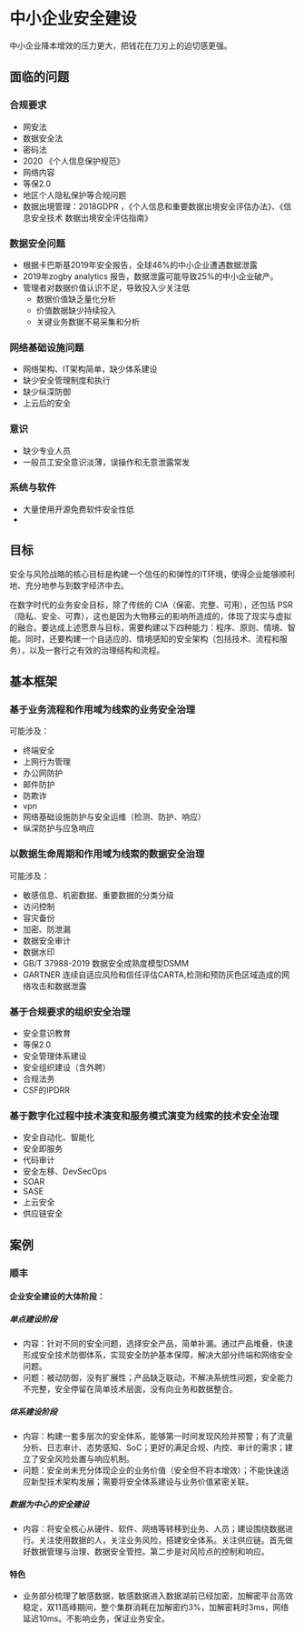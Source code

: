 # 中小企业安全建设

中小企业降本增效的压力更大，把钱花在刀刃上的迫切感更强。

## 面临的问题



### 合规要求
- 网安法
- 数据安全法
- 密码法
- 2020 《个人信息保护规范》
- 网络内容
- 等保2.0
- 地区个人隐私保护等合规问题
- 数据出境管理：2018GDPR ，《个人信息和重要数据出境安全评估办法》、《信息安全技术 数据出境安全评估指南》
### 数据安全问题
- 根据卡巴斯基2019年安全报告，全球46%的中小企业遭遇数据泄露
- 2019年zogby analytics 报告，数据泄露可能导致25%的中小企业破产。
- 管理者对数据价值认识不足，导致投入少关注低
  - 数据价值缺乏量化分析
  - 价值数据缺少持续投入
  - 关键业务数据不易采集和分析
### 网络基础设施问题
- 网络架构、IT架构简单，缺少体系建设
- 缺少安全管理制度和执行
- 缺少纵深防御
- 上云后的安全


### 意识
- 缺少专业人员
- 一般员工安全意识淡薄，误操作和无意泄露常发

### 系统与软件
- 大量使用开源免费软件安全性低
- 
## 目标

安全与风险战略的核心目标是构建一个信任的和弹性的IT环境，使得企业能够顺利地、充分地参与到数字经济中去。

在数字时代的业务安全目标，除了传统的 CIA（保密、完整、可用），还包括 PSR（隐私、安全、可靠），这也是因为大物移云的影响所造成的，体现了现实与虚拟的融合。要达成上述愿景与目标，需要构建以下四种能力：程序、原则、情境、智能。同时，还要构建一个自适应的、情境感知的安全架构（包括技术、流程和服务），以及一套行之有效的治理结构和流程。


## 基本框架

### 基于业务流程和作用域为线索的业务安全治理
可能涉及：
- 终端安全
- 上网行为管理
- 办公网防护
- 邮件防护
- 防欺诈
- vpn
- 网络基础设施防护与安全运维（检测、防护、响应）
- 纵深防护与应急响应





### 以数据生命周期和作用域为线索的数据安全治理

可能涉及：
- 敏感信息、机密数据、重要数据的分类分级
- 访问控制
- 容灾备份
- 加密、防泄漏
- 数据安全审计
- 数据水印
- GB/T 37988-2019 数据安全成熟度模型DSMM
- GARTNER 连续自适应风险和信任评估CARTA,检测和预防灰色区域造成的网络攻击和数据泄露

### 基于合规要求的组织安全治理
- 安全意识教育
- 等保2.0
- 安全管理体系建设
- 安全组织建设（含外聘）
- 合规法务
- CSF的IPDRR
### 基于数字化过程中技术演变和服务模式演变为线索的技术安全治理
- 安全自动化、智能化
- 安全即服务
- 代码审计
- 安全左移、DevSecOps
- SOAR
- SASE
- 上云安全
- 供应链安全



## 案例
### 顺丰


   

#### 企业安全建设的大体阶段：
##### 单点建设阶段
- 内容：针对不同的安全问题，选择安全产品，简单补漏。通过产品堆叠，快速形成安全技术防御体系，实现安全防护基本保障，解决大部分终端和网络安全问题。
- 问题：被动防御，没有扩展性；产品缺乏联动，不解决系统性问题，安全能力不完整，安全停留在简单技术层面，没有向业务和数据整合。

##### 体系建设阶段
- 内容：构建一套多层次的安全体系，能够第一时间发现风险并预警；有了流量分析、日志审计、态势感知、SoC；更好的满足合规、内控、审计的需求；建立了安全风险处置与响应机制。
-  问题：安全尚未充分体现企业的业务价值（安全但不将本增效）；不能快速适应新型技术架构发展；需要将安全体系建设与业务价值紧密关联。

##### 数据为中心的安全建设

- 内容：将安全核心从硬件、软件、网络等转移到业务、人员；建设围绕数据进行。关注使用数据的人，关注业务风险，搭建安全体系。关注供应链。首先做好数据管理与治理、数据安全管控。第二步是对风险点的控制和响应。


#### 特色
- 业务部分梳理了敏感数据，敏感数据进入数据湖前已经加密，加解密平台高效稳定，双11高峰期间，整个集群消耗在加解密约3%，加解密耗时3ms，网络延迟10ms。不影响业务，保证业务安全。